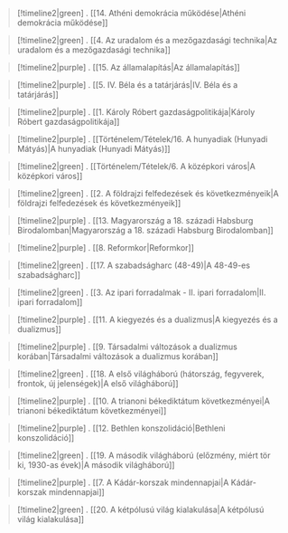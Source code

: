 
> [!timeline2|green] .
> [[14. Athéni demokrácia működése|Athéni demokrácia működése]]

> [!timeline2|green] .
> [[4. Az uradalom és a mezőgazdasági technika|Az uradalom és a mezőgazdasági technika]] 

> [!timeline2|purple] .
> [[15. Az államalapítás|Az államalapítás]]

> [!timeline2|purple] .
> [[5. IV. Béla és a tatárjárás|IV. Béla és a tatárjárás]]

> [!timeline2|purple] .
> [[1. Károly Róbert gazdaságpolitikája|Károly Róbert gazdaságpolitikája]]

> [!timeline2|purple] .
> [[Történelem/Tételek/16. A hunyadiak (Hunyadi Mátyás)|A hunyadiak (Hunyadi Mátyás)]]

> [!timeline2|green] .
> [[Történelem/Tételek/6. A középkori város|A középkori város]]

> [!timeline2|green] .
> [[2. A földrajzi felfedezések és következményeik|A földrajzi felfedezések és következményeik]]

> [!timeline2|purple] .
> [[13. Magyarország a 18. századi Habsburg Birodalomban|Magyarország a 18. századi Habsburg Birodalomban]]

> [!timeline2|purple] .
> [[8. Reformkor|Reformkor]]

> [!timeline2|green] .
> [[17. A szabadságharc (48-49)|A 48-49-es szabadságharc]]

> [!timeline2|green] .
> [[3. Az ipari forradalmak - II. ipari forradalom|II. ipari forradalom]]

> [!timeline2|purple] .
> [[11. A kiegyezés és a dualizmus|A kiegyezés és a dualizmus]]

> [!timeline2|purple] .
> [[9. Társadalmi változások a dualizmus korában|Társadalmi változások a dualizmus korában]]

> [!timeline2|green] .
> [[18. A első világháború (hátország, fegyverek, frontok, új jelenségek)|A első világháború]]

> [!timeline2|purple] .
> [[10. A trianoni békediktátum következményei|A trianoni békediktátum következményei]]

> [!timeline2|purple] .
> [[12. Bethlen konszolidáció|Bethleni konszolidáció]]

> [!timeline2|green] .
> [[19. A második világháború (előzmény, miért tör ki, 1930-as évek)|A második világháború]]

> [!timeline2|purple] .
> [[7. A Kádár-korszak mindennapjai|A Kádár-korszak mindennapjai]]

> [!timeline2|green] .
> [[20. A kétpólusú világ kialakulása|A kétpólusú világ kialakulása]]
